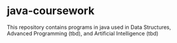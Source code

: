# java-coursework
This repository contains programs in java used in Data Structures, Advanced Programming (tbd), and Artificial Intelligence (tbd)

